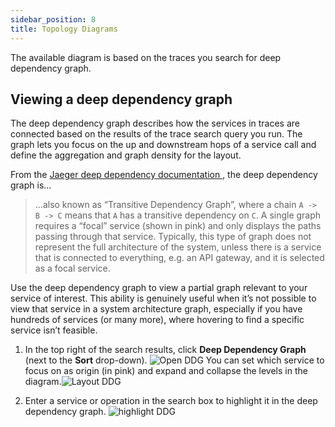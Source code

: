 ```yaml
---
sidebar_position: 8
title: Topology Diagrams
---
```



<!-- ## View Topology Diagrams   -->

The available diagram is based on the traces you search for deep dependency graph.

## Viewing a deep dependency graph
The deep dependency graph describes how the services in traces are connected based on the results of the trace search query you run. The graph lets you focus on the up and downstream hops of a service call and define the aggregation and graph density for the layout.

From the <a href="https://www.jaegertracing.io/docs/latest/features/#deep-dependency-graph" target="_blank">Jaeger deep dependency documentation <i class="fas fa-external-link-alt"></i> </a>, the deep dependency graph is...

> ...also known as “Transitive Dependency Graph”, where a chain `A -> B -> C` means that `A` has a transitive dependency  on `C`. A single graph requires a “focal” service (shown in pink) and only displays the paths passing through that service. Typically, this type of graph does not represent the full architecture of the system, unless there is a service that is connected to everything, e.g. an API gateway, and it is selected as a focal service.

Use the deep dependency graph to view a partial graph relevant to your service of interest. 
This ability is genuinely useful when it’s not possible to view that service in a system architecture graph, especially if you have hundreds of services (or many more), where hovering to find a specific service isn’t feasible. 

1. In the top right of the search results, click **Deep Dependency Graph** (next to the **Sort** drop-down).
     ![Open DDG](https://dytvr9ot2sszz.cloudfront.net/logz-docs/distributed-tracing/open-ddg.png) You can set which service to focus on as origin (in pink) and expand and collapse the levels in the diagram.![Layout DDG](https://dytvr9ot2sszz.cloudfront.net/logz-docs/distributed-tracing/deep_depend_graph-layout2.png)

2. Enter a service or operation in the search box to highlight it in the deep dependency graph.
![highlight DDG](https://dytvr9ot2sszz.cloudfront.net/logz-docs/distributed-tracing/ddgraph_highligh.png)

<!-- 
## Viewing system architecture diagrams

The system architecture diagrams are based on all the trace data in your system, compiled over a given time frame and refreshed periodically. 

Navigate to [**System Architecture**](https://app.logz.io/#/dashboard/jaeger/dependencies) to see the connected services in your environment in a **Force Directed Graph** or in a **Directed Acyclic Graph (DAG)**.

For more information, see the <a href = "https://www.jaegertracing.io/docs/1.20/features/#system-architecture" target="_blank">Jaeger system architecture documentation. </a> 


### Viewing the Force Directed Graph

You can drag and zoom in on the image to focus on a specific service in the Force Directed Graph.

Click on one of the nodes to see service dependencies and highlight the spans that are related to that node.

![Change focus in force directed graph](https://dytvr9ot2sszz.cloudfront.net/logz-docs/distributed-tracing/forced-tracing.gif) 

### Viewing the Directed Acyclic Graph (DAG)

Click on the DAG tab to switch your view.

You can drag and zoom in on the image to view the details of the cells in the graph.

Each line represents the interaction requests between the connected services. The numbers you see are the number of interaction requests between those services over the last 7 days.

To make it easier to see values in the graph, you can grab and drag the nodes to rearrange them.

![Change focus in dag](https://dytvr9ot2sszz.cloudfront.net/logz-docs/distributed-tracing/moving-traces.gif)
-->